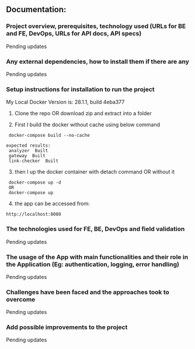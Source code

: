 ## Documentation:

### Project overview, prerequisites, technology used (URLs for BE and FE, DevOps, URLs for API docs, API specs)
Pending updates


### Any external dependencies, how to install them if there are any
Pending updates

### Setup instructions for installation to run the project
My Local Docker Version is: 28.1.1, build 4eba377

1. Clone the repo OR download zip and extract into a folder

2. First I build the docker without cache using below command

```
 docker-compose build --no-cache
```

```
expected results:
 analyzer  Built
 gateway  Built
 link-checker  Built
 ```

3. then I up the docker container with detach command OR without it

```
 docker-compose up -d 
 OR
 docker-compose up 
```
4. the app can be accessed from:
```
http://localhost:8080 
```

### The technologies used for FE, BE, DevOps and field validation 
Pending updates


### The usage of the App with main functionalities and their role in the Application (Eg: authentication, logging, error handling)
Pending updates


### Challenges have been faced and the approaches took to overcome
Pending updates



### Add possible improvements to the project
Pending updates
